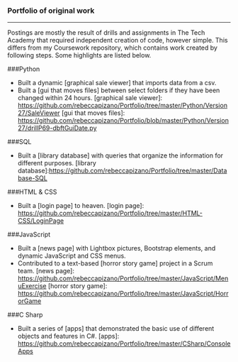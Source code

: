 ### Portfolio of original work
---
Postings are mostly the result of drills and assignments in The Tech Academy that required independent creation of code, however simple. This differs from my Coursework repository, which contains work created by following steps. Some highlights are listed below.

###Python
* Built a dynamic [graphical sale viewer] that imports data from a csv.
* Built a [gui that moves files] between select folders if they have been changed within 24 hours.
[graphical sale viewer]: https://github.com/rebeccapizano/Portfolio/tree/master/Python/Version27/SaleViewer
[gui that moves files]: https://github.com/rebeccapizano/Portfolio/blob/master/Python/Version27/drillP69-dbftGuiDate.py

###SQL
* Built a [library database] with queries that organize the information for different purposes.
[library database]:https://github.com/rebeccapizano/Portfolio/tree/master/Database-SQL

###HTML & CSS
* Built a [login page] to heaven.
[login page]: https://github.com/rebeccapizano/Portfolio/tree/master/HTML-CSS/LoginPage

###JavaScript
* Built a [news page] with Lightbox pictures, Bootstrap elements, and dynamic JavaScript and CSS menus.
* Contributed to a text-based [horror story game] project in a Scrum team.
[news page]: https://github.com/rebeccapizano/Portfolio/tree/master/JavaScript/MenuExercise
[horror story game]: https://github.com/rebeccapizano/Portfolio/tree/master/JavaScript/HorrorGame

###C Sharp
* Built a series of [apps] that demonstrated the basic use of different objects and features in C#.
[apps]: https://github.com/rebeccapizano/Portfolio/tree/master/CSharp/ConsoleApps
